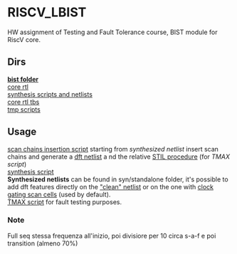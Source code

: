#   RISCV_LBIST
HW assignment of Testing and Fault Tolerance course, BIST module for RiscV core.<br>
##  Dirs
[**bist folder**](./bist/)<br>
[core rtl](./rtl/)<br>
[synthesis scripts and netlists](./syn/)<br>
[core rtl tbs](./tb/)<br>
[tmp scripts](./tmp/)<br>
##  Usage

[scan chains insertion script](./run_scan_insertion.sh) starting from *synthesized netlist* insert scan chains and generate a [dft netlist](./syn/output/riscv_core_scan64.v) a nd the relative [STIL procedure](./syn/output/riscv_core_scan64.spf) (for *TMAX script*)<br>
[synthesis script](./run_syn.sh)<br>
**Synthesized netlists** can be found in syn/standalone folder, it's possible to add dft features directly on the ["clean" netlist](./syn/standalone/riscv_core.v) or on the one with [clock gating scan cells](./syn/standalone/riscv_core_gating.v) (used by default).<br>
[TMAX script](./syn/tmax_analysis.tcl) for fault testing purposes.

### Note
Full seq
stessa frequenza all'inizio, poi divisiore per 10 circa
s-a-f e poi transition (almeno 70%)
